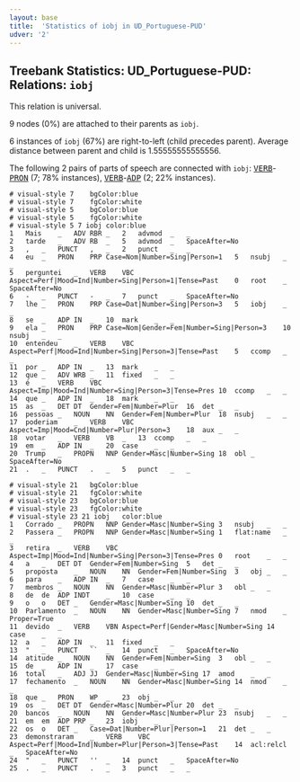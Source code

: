 ```yaml
---
layout: base
title:  'Statistics of iobj in UD_Portuguese-PUD'
udver: '2'
---
```


## Treebank Statistics: UD_Portuguese-PUD: Relations: `iobj`

This relation is universal.

9 nodes (0%) are attached to their parents as `iobj`.

6 instances of `iobj` (67%) are right-to-left (child precedes parent).
Average distance between parent and child is 1.55555555555556.

The following 2 pairs of parts of speech are connected with `iobj`: <tt><a href="pt_pud-pos-VERB.html">VERB</a></tt>-<tt><a href="pt_pud-pos-PRON.html">PRON</a></tt> (7; 78% instances), <tt><a href="pt_pud-pos-VERB.html">VERB</a></tt>-<tt><a href="pt_pud-pos-ADP.html">ADP</a></tt> (2; 22% instances).


~~~ conllu
# visual-style 7	bgColor:blue
# visual-style 7	fgColor:white
# visual-style 5	bgColor:blue
# visual-style 5	fgColor:white
# visual-style 5 7 iobj	color:blue
1	Mais	_	ADV	RBR	_	2	advmod	_	_
2	tarde	_	ADV	RB	_	5	advmod	_	SpaceAfter=No
3	,	_	PUNCT	,	_	2	punct	_	_
4	eu	_	PRON	PRP	Case=Nom|Number=Sing|Person=1	5	nsubj	_	_
5	perguntei	_	VERB	VBC	Aspect=Perf|Mood=Ind|Number=Sing|Person=1|Tense=Past	0	root	_	SpaceAfter=No
6	-	_	PUNCT	-	_	7	punct	_	SpaceAfter=No
7	lhe	_	PRON	PRP	Case=Dat|Number=Sing|Person=3	5	iobj	_	_
8	se	_	ADP	IN	_	10	mark	_	_
9	ela	_	PRON	PRP	Case=Nom|Gender=Fem|Number=Sing|Person=3	10	nsubj	_	_
10	entendeu	_	VERB	VBC	Aspect=Perf|Mood=Ind|Number=Sing|Person=3|Tense=Past	5	ccomp	_	_
11	por	_	ADP	IN	_	13	mark	_	_
12	que	_	ADV	WRB	_	11	fixed	_	_
13	é	_	VERB	VBC	Aspect=Imp|Mood=Ind|Number=Sing|Person=3|Tense=Pres	10	ccomp	_	_
14	que	_	ADP	IN	_	18	mark	_	_
15	as	_	DET	DT	Gender=Fem|Number=Plur	16	det	_	_
16	pessoas	_	NOUN	NN	Gender=Fem|Number=Plur	18	nsubj	_	_
17	poderiam	_	VERB	VBC	Aspect=Imp|Mood=Cnd|Number=Plur|Person=3	18	aux	_	_
18	votar	_	VERB	VB	_	13	ccomp	_	_
19	em	_	ADP	IN	_	20	case	_	_
20	Trump	_	PROPN	NNP	Gender=Masc|Number=Sing	18	obl	_	SpaceAfter=No
21	.	_	PUNCT	.	_	5	punct	_	_

~~~


~~~ conllu
# visual-style 21	bgColor:blue
# visual-style 21	fgColor:white
# visual-style 23	bgColor:blue
# visual-style 23	fgColor:white
# visual-style 23 21 iobj	color:blue
1	Corrado	_	PROPN	NNP	Gender=Masc|Number=Sing	3	nsubj	_	_
2	Passera	_	PROPN	NNP	Gender=Masc|Number=Sing	1	flat:name	_	_
3	retira	_	VERB	VBC	Aspect=Imp|Mood=Ind|Number=Sing|Person=3|Tense=Pres	0	root	_	_
4	a	_	DET	DT	Gender=Fem|Number=Sing	5	det	_	_
5	proposta	_	NOUN	NN	Gender=Fem|Number=Sing	3	obj	_	_
6	para	_	ADP	IN	_	7	case	_	_
7	membros	_	NOUN	NN	Gender=Masc|Number=Plur	3	obl	_	_
8	de	de	ADP	INDT	_	10	case	_	_
9	o	o	DET	_	Gender=Masc|Number=Sing	10	det	_	_
10	Parlamento	_	NOUN	NN	Gender=Masc|Number=Sing	7	nmod	_	Proper=True
11	devido	_	VERB	VBN	Aspect=Perf|Gender=Masc|Number=Sing	14	case	_	_
12	a	_	ADP	IN	_	11	fixed	_	_
13	"	_	PUNCT	``	_	14	punct	_	SpaceAfter=No
14	atitude	_	NOUN	NN	Gender=Fem|Number=Sing	3	obl	_	_
15	de	_	ADP	IN	_	17	case	_	_
16	total	_	ADJ	JJ	Gender=Masc|Number=Sing	17	amod	_	_
17	fechamento	_	NOUN	NN	Gender=Masc|Number=Sing	14	nmod	_	_
18	que	_	PRON	WP	_	23	obj	_	_
19	os	_	DET	DT	Gender=Masc|Number=Plur	20	det	_	_
20	bancos	_	NOUN	NN	Gender=Masc|Number=Plur	23	nsubj	_	_
21	em	em	ADP	PRP	_	23	iobj	_	_
22	os	o	DET	_	Case=Dat|Number=Plur|Person=1	21	det	_	_
23	demonstraram	_	VERB	VBC	Aspect=Perf|Mood=Ind|Number=Plur|Person=3|Tense=Past	14	acl:relcl	_	SpaceAfter=No
24	"	_	PUNCT	''	_	14	punct	_	SpaceAfter=No
25	.	_	PUNCT	.	_	3	punct	_	_

~~~


